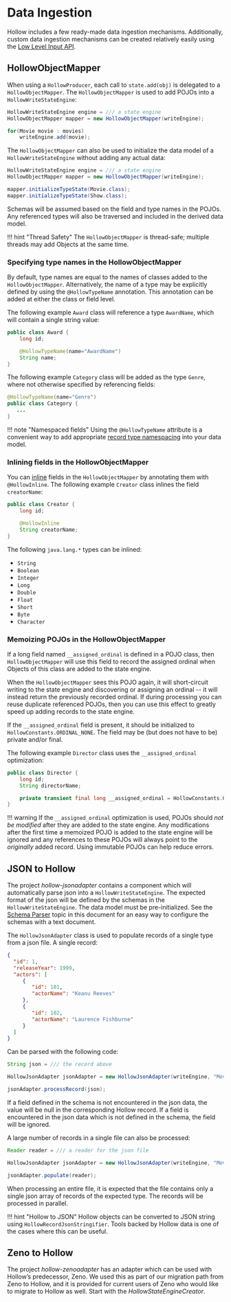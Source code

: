 # Data Ingestion

Hollow includes a few ready-made data ingestion mechanisms.  Additionally, custom data ingestion mechanisms can be created relatively easily using the [Low Level Input API](advanced-topics.md#low-level-input-api).

## HollowObjectMapper

When using a `HollowProducer`, each call to `state.add(obj)` is delegated to a `HollowObjectMapper`.  The `HollowObjectMapper` is used to add POJOs into a `HollowWriteStateEngine`:

```java
HollowWriteStateEngine engine = /// a state engine
HollowObjectMapper mapper = new HollowObjectMapper(writeEngine);

for(Movie movie : movies)
    writeEngine.add(movie);
```

The `HollowObjectMapper` can also be used to initialize the data model of a `HollowWriteStateEngine` without adding any actual data:
```java
HollowWriteStateEngine engine = /// a state engine
HollowObjectMapper mapper = new HollowObjectMapper(writeEngine);

mapper.initializeTypeState(Movie.class);
mapper.initializeTypeState(Show.class);
```

Schemas will be assumed based on the field and type names in the POJOs.  Any referenced types will also be traversed and included in the derived data model.

!!! hint "Thread Safety"
    The `HollowObjectMapper` is thread-safe; multiple threads may add Objects at the same time.

### Specifying type names in the HollowObjectMapper

By default, type names are equal to the names of classes added to the `HollowObjectMapper`.  Alternatively, the name of a type may be explicitly defined by using the `@HollowTypeName` annotation.  This annotation can be added at either the class or field level.

The following example `Award` class will reference a type `AwardName`, which will contain a single string value:
```java
public class Award {
    long id;

    @HollowTypeName(name="AwardName")
    String name;
}
```

The following example `Category` class will be added as the type `Genre`, where not otherwise specified by referencing fields:
```java
@HollowTypeName(name="Genre")
public class Category {
   ...
}
```

!!! note "Namespaced fields"
    Using the `@HollowTypeName` attribute is a convenient way to add appropriate [record type namespacing](data-modeling.md#namespaced-record-type-names) into your data model.

### Inlining fields in the HollowObjectMapper

You can [inline](data-modeling.md#inlined-vs-referenced-fields) fields in the `HollowObjectMapper` by annotating them with `@HollowInline`.  The following example `Creator` class inlines the field `creatorName`:

```java
public class Creator {
    long id;

    @HollowInline
    String creatorName;
}
```

The following `java.lang.*` types can be inlined:

* `String`
* `Boolean`
* `Integer`
* `Long`
* `Double`
* `Float`
* `Short`
* `Byte`
* `Character`

### Memoizing POJOs in the HollowObjectMapper

If a long field named `__assigned_ordinal` is defined in a POJO class, then `HollowObjectMapper` will use this field to record the assigned ordinal when Objects of this class are added to the state engine.  

When the `HollowObjectMapper` sees this POJO again, it will short-circuit writing to the state engine and discovering or assigning an ordinal -- it will instead return the previously recorded ordinal.  If during processing you can reuse duplicate referenced POJOs, then you can use this effect to greatly speed up adding records to the state engine.

If the `__assigned_ordinal` field is present, it should be initialized to `HollowConstants.ORDINAL_NONE`.  The field may be (but does not have to be) private and/or final.

The following example `Director` class uses the `__assigned_ordinal` optimization:
```java
public class Director {
    long id;
    String directorName;

    private transient final long __assigned_ordinal = HollowConstants.ORDINAL_NONE;
}
```

!!! warning
    If the `__assigned_ordinal` optimization is used, POJOs should _not be modified_ after they are added to the state engine.  Any modifications after the first time a memoized POJO is added to the state engine will be ignored and any references to these POJOs will always point to the _originally_ added record. Using immutable POJOs can help reduce errors.


## JSON to Hollow

The project _hollow-jsonadapter_ contains a component which will automatically parse json into a `HollowWriteStateEngine`.  The expected format of the json will be defined by the schemas in the `HollowWriteStateEngine`.  The data model must be pre-initialized.  See the [Schema Parser](advanced-topics.md#schema-parser) topic in this document for an easy way to configure the schemas with a text document.

The `HollowJsonAdapter` class is used to populate records of a single type from a json file.  A single record:
```json
{
  "id": 1,
  "releaseYear": 1999,
  "actors": [
     {
        "id": 101,
        "actorName": "Keanu Reeves"
     },
     {
        "id": 102,
        "actorName": "Laurence Fishburne"
     }
  ]
}
```

Can be parsed with the following code:
```java
String json = /// the record above

HollowJsonAdapter jsonAdapter = new HollowJsonAdapter(writeEngine, "Movie");

jsonAdapter.processRecord(json);
```

If a field defined in the schema is not encountered in the json data, the value will be null in the corresponding Hollow record.  If a field is encountered in the json data which is not defined in the schema, the field will be ignored.

A large number of records in a single file can also be processed:
```java
Reader reader = /// a reader for the json file

HollowJsonAdapter jsonAdapter = new HollowJsonAdapter(writeEngine, "Movie");

jsonAdapter.populate(reader);
```

When processing an entire file, it is expected that the file contains only a single json array of records of the expected type.  The records will be processed in parallel.

!!! hint "Hollow to JSON"
    Hollow objects can be converted to JSON string using `HollowRecordJsonStringifier`. Tools backed by Hollow data is one of the cases where this can be useful.
    

## Zeno to Hollow

The project _hollow-zenoadapter_ has an adapter which can be used with Hollow’s predecessor, Zeno.  We used this as part of our migration path from Zeno to Hollow, and it is provided for current users of Zeno who would like to migrate to Hollow as well.  Start with the _HollowStateEngineCreator_.
